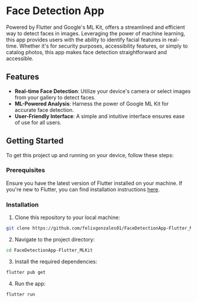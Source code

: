 # Face Detection App

Powered by Flutter and Google's ML Kit, offers a streamlined and efficient way to detect faces in images. Leveraging the power of machine learning, this app provides users with the ability to identify facial features in real-time. Whether it's for security purposes, accessibility features, or simply to catalog photos, this app makes face detection straightforward and accessible.

## Features

- **Real-time Face Detection**: Utilize your device's camera or select images from your gallery to detect faces.
- **ML-Powered Analysis**: Harness the power of Google ML Kit for accurate face detection.
- **User-Friendly Interface**: A simple and intuitive interface ensures ease of use for all users.

## Getting Started

To get this project up and running on your device, follow these steps:

### Prerequisites

Ensure you have the latest version of Flutter installed on your machine. If you're new to Flutter, you can find installation instructions [here](https://flutter.dev/docs/get-started/install).

### Installation

1. Clone this repository to your local machine:
```bash
git clone https://github.com/felixgonzales01/FaceDetectionApp-Flutter_MLKit.git
```

2. Navigate to the project directory:
```bash
cd FaceDetectionApp-Flutter_MLKit
```

3. Install the required dependencies:
```bash
flutter pub get
```

4. Run the app:
```bash
flutter run
```

